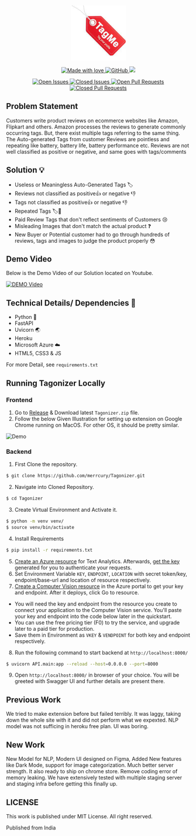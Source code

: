 <p align="center">
  <a href="https://github.com/kshubhamm/TAGMEAI/">
    <img src="https://github.com/kshubhamm/TAGMEAI/blob/main/tagme.jpg" alt="Tagonizer" width="150" height="150"> 
  </a>
</p>

<p align="center">
  <a href="https://github.com/kshubhamm/TAGMEAI/">
   <img src="https://madewithlove.now.sh/in?heart=true&colorA=%23ff0000&colorB=%23050505&template=plastic" alt="Made with love">
    <img alt="GitHub" src="https://img.shields.io/github/license/merrcury/tagonizer?style=plastic">
    <img src="https://img.shields.io/badge/Made%20with%20%E2%9D%A4%EF%B8%8F%20by%20-TEAM JUST DO IT%20KK-red&template=plastic">
  </a>
</p>

<p align="center">
  <a href="https://github.com/kshubhamm/TAGMEAI/">
    <img src ="https://img.shields.io/github/issues-raw/merrcury/Tagonizer" alt = "Open Issues">
    <img src ="https://img.shields.io/github/issues-closed-raw/merrcury/Tagonizer" alt = "Closed Issues">
    <img src ="https://img.shields.io/github/issues-pr-raw/merrcury/Tagonizer" alt = "Open Pull Requests">
    <img src ="https://img.shields.io/github/issues-pr-closed/merrcury/Tagonizer" alt = "Closed Pull Requests">
  </a>
 </p>
    

## Problem Statement 
Customers write product reviews on ecommerce websites like Amazon, Flipkart and others. Amazon processes the reviews to generate commonly occurring tags. But, there exist multiple tags referring to the same thing. The Auto-generated Tags from customer Reviews are pointless and repeating like battery, battery life, battery performance etc. Reviews are not well classified as positive or negative, and same goes with tags/comments

## Solution 💡 

+ Useless or Meaningless Auto-Generated Tags 🏷️
+ Reviews not classified as positive👍 or negative 👎
+ Tags not classified as positive👍 or negative 👎
+ Repeated Tags 🏷️🤔
+ Paid Review Tags that don't reflect sentiments of Customers 😢
+ Misleading Images that don't match the actual product ❓
+ New Buyer or Potential customer had to go through hundreds of reviews, tags and images to judge the product properly 😳

## Demo Video 
Below is the Demo Video of our Solution located on Youtube.

[![DEMO Video](https://img.youtube.com/vi/yOqqLBWM8F0/0.jpg)](https://www.youtube.com/watch?v=yOqqLBWM8F0)

## Technical Details/ Dependencies 🧰 
+ Python 🐍 
+ FastAPI 
+ Uvicorn 🌏 
+ Heroku 
+ Microsoft Azure ☁️
+ HTML5, CSS3 & JS 

For more Detail, see `requirements.txt`

## Running Tagonizer Locally 

### Frontend

1. Go to [Release](https://github.com/merrcury/Tagonizer/releases) & Download latest `Tagonizer.zip` file. 
2. Follow the below Given Illustration for setting up extension on Google Chrome running on MacOS. For other OS, it should be pretty similar. 

![Demo](demo.gif)

### Backend 

1. First Clone the repository. 
```bash
$ git clone https://github.com/merrcury/Tagonizer.git
```
2. Navigate into Cloned Repository. 
```bash 
$ cd Tagonizer
```
3. Create Virtual Environment and Activate it. 
```bash 
$ python -m venv venv/
$ source venv/bin/activate
```
4. Install Requirements
```bash 
$ pip install -r requirements.txt
```
5. [Create an Azure resource](https://docs.microsoft.com/en-us/azure/cognitive-services/text-analytics/how-tos/text-analytics-how-to-call-api) for Text Analytics. Afterwards, [get the key](https://docs.microsoft.com/en-us/azure/cognitive-services/text-analytics/how-tos/text-analytics-how-to-call-api) generated for you to authenticate your requests.
6. Set Environment Variable `KEY`, `ENDPOINT`, `LOCATION` with secret token/key, endpoint/base-url and location of resource respectively. 
7. [Create a Computer Vision resource](https://portal.azure.com/#create/Microsoft.CognitiveServicesComputerVision)  in the Azure portal to get your key and endpoint. After it deploys, click Go to resource.
  + You will need the key and endpoint from the resource you create to connect your application to the Computer Vision service. You'll paste your key and endpoint into the code below later in the quickstart.
  + You can use the free pricing tier (F0) to try the service, and upgrade later to a paid tier for production.
  + Save them in Environment as `VKEY` & `VENDPOINT` for both key and endpoint respectively.

8. Run the following command to start backend at `http://localhost:8000/`
```bash
$ uvicorn API.main:app --reload --host=0.0.0.0 --port=8000
```
9. Open `http://localhost:8000/` in browser of your choice. You will be greeted with Swagger UI and further details are present there. 


## Previous Work 
We tried to make extension before but failed terribly. It was laggy, taking down the whole site with it and did not perform what we expexted. NLP model was not sufficing in heroku free plan. UI was boring. 

## New Work
New Model for NLP, Modern UI designed on Figma, Added New features like Dark Mode, support for image categorization. Much better server strength. It also ready to ship on chrome store. Remove coding error of memory leaking. We have extensively tested with multiple staging server and staging infra before getting this finally up. 

## LICENSE 

This work is published under MIT License. All right reserved. 

Published from India
